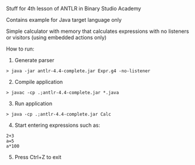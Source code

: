 Stuff for 4th lesson of ANTLR in Binary Studio Academy

Contains example for Java target language only

Simple calculator with memory that calculates expressions with no listeners or visitors (using embedded actions only)

How to run:
1) Generate parser
```shell
> java -jar antlr-4.4-complete.jar Expr.g4 -no-listener
```

2) Compile application
```shell
> javac -cp .;antlr-4.4-complete.jar *.java
```

3) Run application
```shell
> java -cp .;antlr-4.4-complete.jar Calc
```

4) Start entering expressions such as:
```shell
2+3
a=5
a*100
```

5) Press Ctrl+Z to exit



